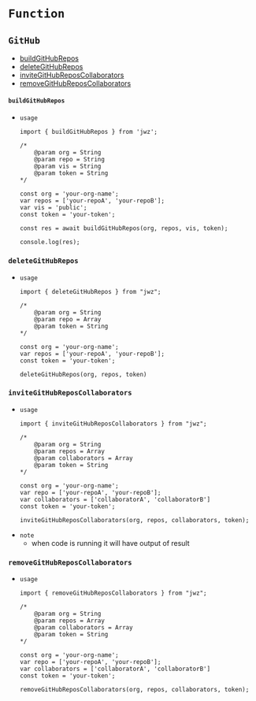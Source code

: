 # `Function`
## `GitHub`
- [buildGitHubRepos](#buildGitHubRepos)
- [deleteGitHubRepos](#deletegithubrepos)
- [inviteGitHubReposCollaborators](#invitegithubreposcollaborators)
- [removeGitHubReposCollaborators](#removegithubreposcollaborators)
#### `buildGitHubRepos`
- `usage`
    ```
    import { buildGitHubRepos } from 'jwz';

    /*
        @param org = String
        @param repo = String
        @param vis = String
        @param token = String
    */

    const org = 'your-org-name';
    var repos = ['your-repoA', 'your-repoB'];
    var vis = 'public';
    const token = 'your-token';

    const res = await buildGitHubRepos(org, repos, vis, token);

    console.log(res);
    ```
### `deleteGitHubRepos`
- `usage`
    ```
    import { deleteGitHubRepos } from "jwz";

    /*
        @param org = String
        @param repo = Array
        @param token = String
    */

    const org = 'your-org-name';
    var repos = ['your-repoA', 'your-repoB'];
    const token = 'your-token';

    deleteGitHubRepos(org, repos, token)
    ```
### `inviteGitHubReposCollaborators`
- `usage`
    ```
    import { inviteGitHubReposCollaborators } from "jwz";

    /*
        @param org = String
        @param repos = Array
        @param collaborators = Array
        @param token = String
    */

    const org = 'your-org-name';
    var repo = ['your-repoA', 'your-repoB'];
    var collaborators = ['collaboratorA', 'collaboratorB']
    const token = 'your-token';

    inviteGitHubReposCollaborators(org, repos, collaborators, token);
    ```
- `note`
    - when code is running it will have output of result
### `removeGitHubReposCollaborators`
- `usage`
    ```
    import { removeGitHubReposCollaborators } from "jwz";

    /*
        @param org = String
        @param repos = Array
        @param collaborators = Array
        @param token = String
    */

    const org = 'your-org-name';
    var repo = ['your-repoA', 'your-repoB'];
    var collaborators = ['collaboratorA', 'collaboratorB']
    const token = 'your-token';

    removeGitHubReposCollaborators(org, repos, collaborators, token);
    ```
